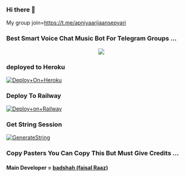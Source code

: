 ### Hi there 👋
My group join=https://t.me/apniyaarijaansepyari
<!--
**Badshah653/Badshah653** is a ✨ _special_ ✨ repository because its `README.md` (this file) appears on your GitHub profile.

Here are some ideas to get you started:

- 🔭 I’m currently working on ...
- 🌱 I’m currently learning ...
- 👯 I’m looking to collaborate on ...
- 🤔 I’m looking for help with ...
- 💬 Ask me about ...
- 📫 How to reach me: ...
- 😄 Pronouns: ...
- ⚡ Fun fact: ...
-->
### Best Smart Voice Chat Music Bot For Telegram Groups ...




<p align="center"><a href="https://t.me/Badshah7867"><img src="https://te.legra.ph/file/149ee7f9b7912f6541a44.jpg"></a></p>




### deployed to Heroku




[![Deploy+On+Heroku](https://www.herokucdn.com/deploy/button.svg)](https://heroku.com/deploy?template=https://github.com/badshah653)





### Deploy To Railway

[![Deploy+on+Railway](https://railway.app/button.svg)](https://railway.app/new/template?template=https://github.com/badshah653=API_ID,API_HASH,BOT_TOKEN,STRING_SESSION)







### Get String Session

[![GenerateString](https://img.shields.io/badge/repl.it-generateString-yellowgreen)](https://replit.com/@Badshah653/StringSession)







### Copy Pasters You Can Copy This But Must Give Credits ...

#### Main Developer = [badshah (faisal Raaz)](https://t.me/Badshah7867)


